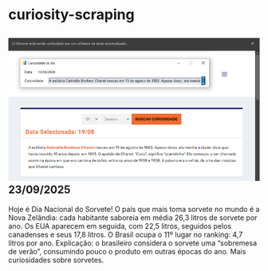 # curiosity-scraping
![Budget](./execucao.png)
23/09/2025
-
Hoje é Dia Nacional do Sorvete! O país que mais toma sorvete no mundo é a Nova Zelândia: cada habitante saboreia em média 26,3 litros de sorvete por ano. Os EUA aparecem em seguida, com 22,5 litros, seguidos pelos canadenses e seus 17,8 litros. O Brasil ocupa o 11º lugar no ranking: 4,7 litros por ano. Explicação: o brasileiro considera o sorvete uma “sobremesa de verão”, consumindo pouco o produto em outras épocas do ano. Mais curiosidades sobre sorvetes.
